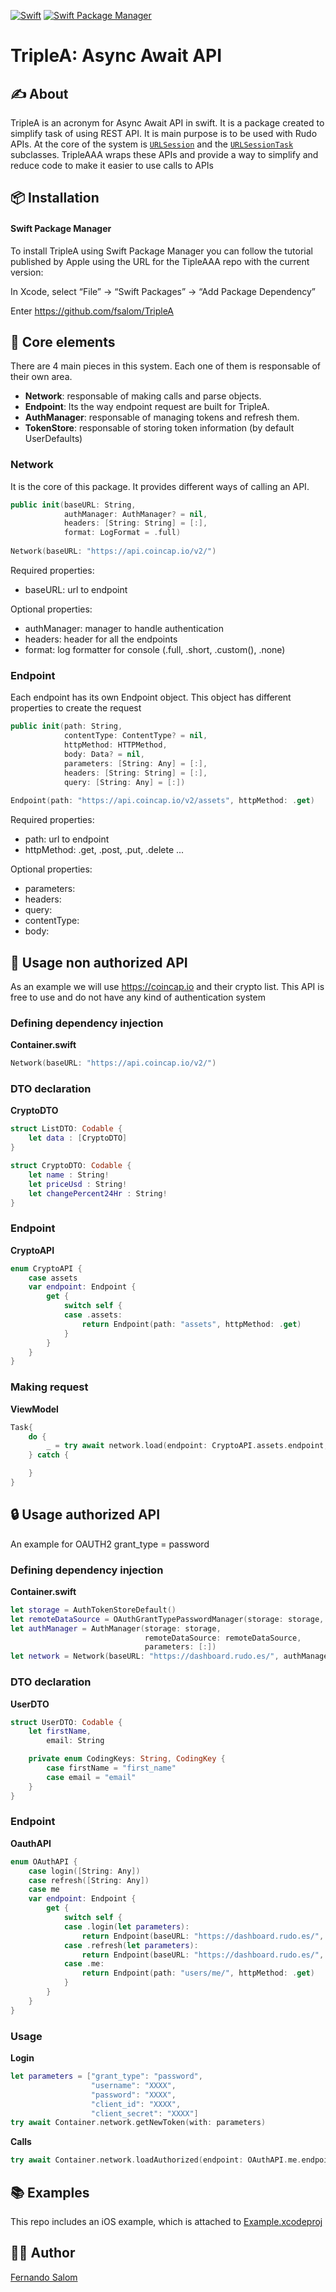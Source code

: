 [![Swift](https://img.shields.io/badge/Swift-5.3_5.4_5.5_5.6-orange?style=flat-square)](https://img.shields.io/badge/Swift-5.3_5.4_5.5_5.6-Orange?style=flat-square)
[![Swift Package Manager](https://img.shields.io/badge/Swift_Package_Manager-compatible-orange?style=flat-square)](https://img.shields.io/badge/Swift_Package_Manager-compatible-orange?style=flat-square)


# TripleA: Async Await API

## ✍️ About
TripleA is an acronym for Async Await API in swift. It is a package created to simplify task of using REST API.
It is main purpose is to be used with Rudo APIs.  At the core of the system is [`URLSession`](https://developer.apple.com/documentation/foundation/urlsession) and the [`URLSessionTask`](https://developer.apple.com/documentation/foundation/urlsessiontask) subclasses. 
TripleAAA wraps these APIs and provide a way to simplify and reduce code to make it easier to use calls to APIs

## 📦 Installation 

#### Swift Package Manager
To install TripleA using Swift Package Manager you can follow the tutorial published by Apple using the URL for the TipleAAA repo with the current version:

In Xcode, select “File” → “Swift Packages” → “Add Package Dependency”

Enter https://github.com/fsalom/TripleA

## 🦾 Core elements
There are 4 main pieces in this system. Each one of them is responsable of their own area.

- **Network**: responsable of making calls and parse objects.
- **Endpoint**: Its the way endpoint request are built for TripleA.
- **AuthManager**: responsable of managing tokens and refresh them.
- **TokenStore**: responsable of storing token information (by default UserDefaults)


### Network
It is the core of this package. It provides different ways of calling an API.

```swift
public init(baseURL: String,
            authManager: AuthManager? = nil,
            headers: [String: String] = [:],
            format: LogFormat = .full)
            
Network(baseURL: "https://api.coincap.io/v2/")
```

Required properties:
- baseURL: url to endpoint

Optional properties:
- authManager: manager to handle authentication
- headers: header for all the endpoints
- format: log formatter for console (.full, .short, .custom(), .none)

### Endpoint
Each endpoint has its own Endpoint object. This object has different properties to create the request

```swift
public init(path: String,
            contentType: ContentType? = nil,
            httpMethod: HTTPMethod,
            body: Data? = nil,
            parameters: [String: Any] = [:],
            headers: [String: String] = [:],
            query: [String: Any] = [:])
            
Endpoint(path: "https://api.coincap.io/v2/assets", httpMethod: .get)
```

Required properties:
- path: url to endpoint
- httpMethod: .get, .post, .put, .delete ...

Optional properties:
- parameters: 
- headers: 
- query: 
- contentType: 
- body: 

## 🚀 Usage non authorized API
As an example we will use https://coincap.io and their crypto list. This API is free to use and do not have any kind of authentication system

### Defining dependency injection
**Container.swift**
```swift
Network(baseURL: "https://api.coincap.io/v2/")
```

### DTO declaration
**CryptoDTO**
```swift
struct ListDTO: Codable {
    let data : [CryptoDTO]
}

struct CryptoDTO: Codable {
    let name : String!
    let priceUsd : String!
    let changePercent24Hr : String!
}
```

### Endpoint
**CryptoAPI**
```swift
enum CryptoAPI {
    case assets
    var endpoint: Endpoint {
        get {
            switch self {
            case .assets:
                return Endpoint(path: "assets", httpMethod: .get)
            }
        }
    }
}
```

### Making request
**ViewModel**
```swift
Task{
    do {
        _ = try await network.load(endpoint: CryptoAPI.assets.endpoint, of: ListDTO.self)
    } catch {

    }
}
```

## 🔒 Usage authorized API
An example for OAUTH2 grant_type = password

### Defining dependency injection
**Container.swift**
```swift
let storage = AuthTokenStoreDefault()
let remoteDataSource = OAuthGrantTypePasswordManager(storage: storage, startController: getLoginController(), refreshTokenEndpoint: OAuthAPI.refresh(parametersRefresh).endpoint, tokensEndPoint: OAuthAPI.login(parametersLogin).endpoint)
let authManager = AuthManager(storage: storage,
                              remoteDataSource: remoteDataSource,
                              parameters: [:])
let network = Network(baseURL: "https://dashboard.rudo.es/", authManager: authManager)
```

### DTO declaration
**UserDTO**
```swift
struct UserDTO: Codable {
    let firstName,
        email: String

    private enum CodingKeys: String, CodingKey {
        case firstName = "first_name"
        case email = "email"
    }
}
```

### Endpoint
**OauthAPI**
```swift
enum OAuthAPI {
    case login([String: Any])
    case refresh([String: Any])
    case me
    var endpoint: Endpoint {
        get {
            switch self {
            case .login(let parameters):
                return Endpoint(baseURL: "https://dashboard.rudo.es/", path: "auth/token/", httpMethod: .post, parameters: parameters)
            case .refresh(let parameters):
                return Endpoint(baseURL: "https://dashboard.rudo.es/", path: "auth/token/", httpMethod: .post, parameters: parameters)
            case .me:
                return Endpoint(path: "users/me/", httpMethod: .get)
            }
        }
    }
}
```

### Usage
**Login**
```swift
let parameters = ["grant_type": "password",
                  "username": "XXXX",
                  "password": "XXXX",
                  "client_id": "XXXX",
                  "client_secret": "XXXX"]
try await Container.network.getNewToken(with: parameters)
```

**Calls**
```swift
try await Container.network.loadAuthorized(endpoint: OAuthAPI.me.endpoint, of: UserDTO.self)
```

## 📚 Examples
This repo includes an iOS example, which is attached to [Example.xcodeproj](https://github.com/fsalom/TripleA/tree/main/Example)

## 👨‍💻 Author
[Fernando Salom](https://github.com/fsalom)
